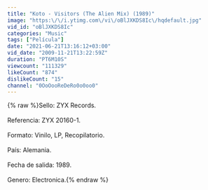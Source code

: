 ```yaml
---
title: "Koto - Visitors (The Alien Mix) (1989)"
image: "https:\/\/i.ytimg.com\/vi\/oBlJXKDS8Ic\/hqdefault.jpg"
vid_id: "oBlJXKDS8Ic"
categories: "Music"
tags: ["Película"]
date: "2021-06-21T13:16:12+03:00"
vid_date: "2009-11-21T13:22:59Z"
duration: "PT6M10S"
viewcount: "111329"
likeCount: "874"
dislikeCount: "15"
channel: "0OoOooReDeRo0o0oo0"
---
```

{% raw %}Sello: ZYX Records.<br /><br />Referencia: ZYX 20160-1.<br /><br />Formato: Vinilo, LP, Recopilatorio.<br /><br />País: Alemania.<br /><br />Fecha de salida: 1989.<br /><br />Genero: Electronica.{% endraw %}
